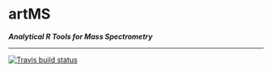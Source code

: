 # artMS

___Analytical R Tools for Mass Spectrometry___

---

[![Travis build status](https://travis-ci.org/klutometis/roxygen.svg?branch=master)](https://travis-ci.org/klutometis/roxygen)




